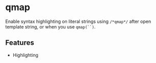 # qmap
Enable syntax highlighting on literal strings using `/*qmap*/`
after open template string, or when you use `qmap(``)`.

## Features

- Highlighting
